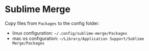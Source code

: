 # Sublime Merge

Copy files from `Packages` to the config folder:
- linux configuration: `~/.config/sublime-merge/Packages`
- mac os configuration: `~/Library/Application Support/Sublime Merge/Packages`
